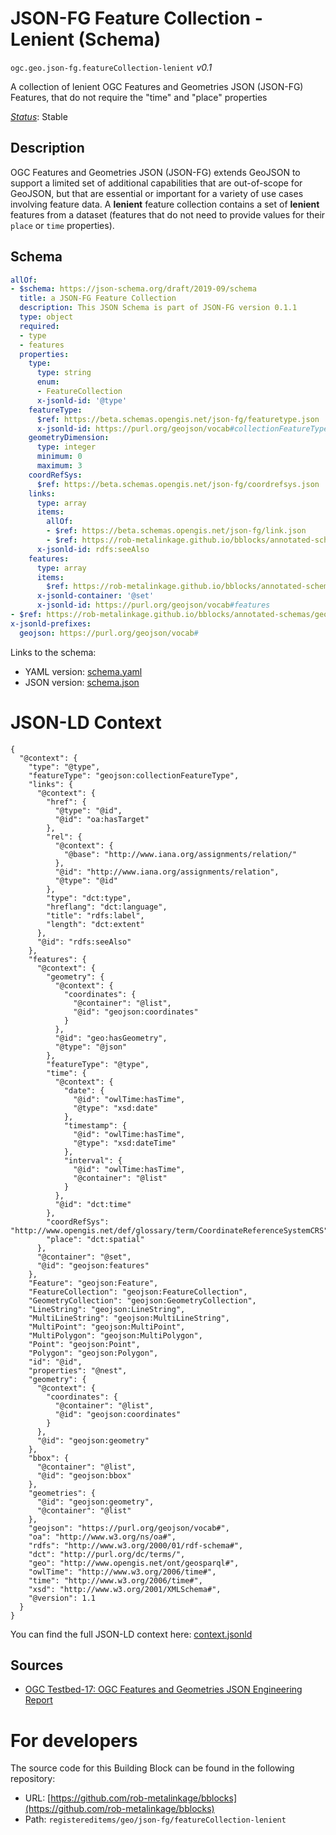 
# JSON-FG Feature Collection - Lenient (Schema)

`ogc.geo.json-fg.featureCollection-lenient` *v0.1*

A collection of lenient OGC Features and Geometries JSON (JSON-FG) Features, that do not require the "time" and "place" properties

[*Status*](http://www.opengis.net/def/status): Stable

## Description

OGC Features and Geometries JSON (JSON-FG) extends GeoJSON to support a limited set of additional capabilities that are
out-of-scope for GeoJSON, but that are essential or important for a variety of use cases involving feature data.
A **lenient** feature collection contains a set of **lenient** features from a dataset (features that do not
need to provide values for their `place` or `time` properties).
## Schema

```yaml
allOf:
- $schema: https://json-schema.org/draft/2019-09/schema
  title: a JSON-FG Feature Collection
  description: This JSON Schema is part of JSON-FG version 0.1.1
  type: object
  required:
  - type
  - features
  properties:
    type:
      type: string
      enum:
      - FeatureCollection
      x-jsonld-id: '@type'
    featureType:
      $ref: https://beta.schemas.opengis.net/json-fg/featuretype.json
      x-jsonld-id: https://purl.org/geojson/vocab#collectionFeatureType
    geometryDimension:
      type: integer
      minimum: 0
      maximum: 3
    coordRefSys:
      $ref: https://beta.schemas.opengis.net/json-fg/coordrefsys.json
    links:
      type: array
      items:
        allOf:
        - $ref: https://beta.schemas.opengis.net/json-fg/link.json
        - $ref: https://rob-metalinkage.github.io/bblocks/annotated-schemas/ogc-utils/json-link/schema.yaml
      x-jsonld-id: rdfs:seeAlso
    features:
      type: array
      items:
        $ref: https://rob-metalinkage.github.io/bblocks/annotated-schemas/geo/json-fg/feature-lenient/schema.yaml
      x-jsonld-container: '@set'
      x-jsonld-id: https://purl.org/geojson/vocab#features
- $ref: https://rob-metalinkage.github.io/bblocks/annotated-schemas/geo/features/featureCollection/schema.yaml
x-jsonld-prefixes:
  geojson: https://purl.org/geojson/vocab#

```

Links to the schema:

* YAML version: [schema.yaml](https://rob-metalinkage.github.io/bblocks/annotated-schemas/geo/json-fg/featureCollection-lenient/schema.json)
* JSON version: [schema.json](https://rob-metalinkage.github.io/bblocks/annotated-schemas/geo/json-fg/featureCollection-lenient/schema.yaml)


# JSON-LD Context

```jsonld
{
  "@context": {
    "type": "@type",
    "featureType": "geojson:collectionFeatureType",
    "links": {
      "@context": {
        "href": {
          "@type": "@id",
          "@id": "oa:hasTarget"
        },
        "rel": {
          "@context": {
            "@base": "http://www.iana.org/assignments/relation/"
          },
          "@id": "http://www.iana.org/assignments/relation",
          "@type": "@id"
        },
        "type": "dct:type",
        "hreflang": "dct:language",
        "title": "rdfs:label",
        "length": "dct:extent"
      },
      "@id": "rdfs:seeAlso"
    },
    "features": {
      "@context": {
        "geometry": {
          "@context": {
            "coordinates": {
              "@container": "@list",
              "@id": "geojson:coordinates"
            }
          },
          "@id": "geo:hasGeometry",
          "@type": "@json"
        },
        "featureType": "@type",
        "time": {
          "@context": {
            "date": {
              "@id": "owlTime:hasTime",
              "@type": "xsd:date"
            },
            "timestamp": {
              "@id": "owlTime:hasTime",
              "@type": "xsd:dateTime"
            },
            "interval": {
              "@id": "owlTime:hasTime",
              "@container": "@list"
            }
          },
          "@id": "dct:time"
        },
        "coordRefSys": "http://www.opengis.net/def/glossary/term/CoordinateReferenceSystemCRS",
        "place": "dct:spatial"
      },
      "@container": "@set",
      "@id": "geojson:features"
    },
    "Feature": "geojson:Feature",
    "FeatureCollection": "geojson:FeatureCollection",
    "GeometryCollection": "geojson:GeometryCollection",
    "LineString": "geojson:LineString",
    "MultiLineString": "geojson:MultiLineString",
    "MultiPoint": "geojson:MultiPoint",
    "MultiPolygon": "geojson:MultiPolygon",
    "Point": "geojson:Point",
    "Polygon": "geojson:Polygon",
    "id": "@id",
    "properties": "@nest",
    "geometry": {
      "@context": {
        "coordinates": {
          "@container": "@list",
          "@id": "geojson:coordinates"
        }
      },
      "@id": "geojson:geometry"
    },
    "bbox": {
      "@container": "@list",
      "@id": "geojson:bbox"
    },
    "geometries": {
      "@id": "geojson:geometry",
      "@container": "@list"
    },
    "geojson": "https://purl.org/geojson/vocab#",
    "oa": "http://www.w3.org/ns/oa#",
    "rdfs": "http://www.w3.org/2000/01/rdf-schema#",
    "dct": "http://purl.org/dc/terms/",
    "geo": "http://www.opengis.net/ont/geosparql#",
    "owlTime": "http://www.w3.org/2006/time#",
    "time": "http://www.w3.org/2006/time#",
    "xsd": "http://www.w3.org/2001/XMLSchema#",
    "@version": 1.1
  }
}
```

You can find the full JSON-LD context here:
[context.jsonld](https://rob-metalinkage.github.io/bblocks/annotated-schemas/geo/json-fg/featureCollection-lenient/context.jsonld)

## Sources

* [OGC Testbed-17: OGC Features and Geometries JSON Engineering Report](http://docs.ogc.org/per/21-017r1.html)

# For developers

The source code for this Building Block can be found in the following repository:

* URL: [https://github.com/rob-metalinkage/bblocks](https://github.com/rob-metalinkage/bblocks)
* Path: `registereditems/geo/json-fg/featureCollection-lenient`

